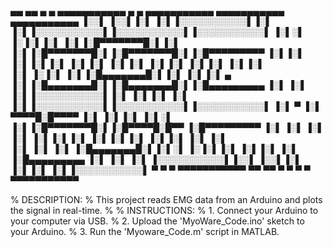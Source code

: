  ▄▄       ▄▄  ▄         ▄  ▄▄▄▄▄▄▄▄▄▄▄  ▄         ▄  ▄▄▄▄▄▄▄▄▄▄▄  ▄▄▄▄▄▄▄▄▄▄▄  ▄▄▄▄▄▄▄▄▄▄▄ 
▐░░▌     ▐░░▌▐░▌       ▐░▌▐░░░░░░░░░░░▌▐░▌       ▐░▌▐░░░░░░░░░░░▌▐░░░░░░░░░░░▌▐░░░░░░░░░░░▌
▐░▌░▌   ▐░▐░▌▐░▌       ▐░▌▐░█▀▀▀▀▀▀▀█░▌▐░▌       ▐░▌▐░█▀▀▀▀▀▀▀█░▌▐░█▀▀▀▀▀▀▀█░▌▐░█▀▀▀▀▀▀▀▀▀ 
▐░▌▐░▌ ▐░▌▐░▌▐░▌       ▐░▌▐░▌       ▐░▌▐░▌       ▐░▌▐░▌       ▐░▌▐░▌       ▐░▌▐░▌          
▐░▌ ▐░▐░▌ ▐░▌▐░█▄▄▄▄▄▄▄█░▌▐░▌       ▐░▌▐░▌   ▄   ▐░▌▐░█▄▄▄▄▄▄▄█░▌▐░█▄▄▄▄▄▄▄█░▌▐░█▄▄▄▄▄▄▄▄▄ 
▐░▌  ▐░▌  ▐░▌▐░░░░░░░░░░░▌▐░▌       ▐░▌▐░▌  ▐░▌  ▐░▌▐░░░░░░░░░░░▌▐░░░░░░░░░░░▌▐░░░░░░░░░░░▌
▐░▌   ▀   ▐░▌ ▀▀▀▀█░█▀▀▀▀ ▐░▌       ▐░▌▐░▌ ▐░▌░▌ ▐░▌▐░█▀▀▀▀▀▀▀█░▌▐░█▀▀▀▀█░█▀▀ ▐░█▀▀▀▀▀▀▀▀▀ 
▐░▌       ▐░▌     ▐░▌     ▐░▌       ▐░▌▐░▌▐░▌ ▐░▌▐░▌▐░▌       ▐░▌▐░▌     ▐░▌  ▐░▌          
▐░▌       ▐░▌     ▐░▌     ▐░█▄▄▄▄▄▄▄█░▌▐░▌░▌   ▐░▐░▌▐░▌       ▐░▌▐░▌      ▐░▌ ▐░█▄▄▄▄▄▄▄▄▄ 
▐░▌       ▐░▌     ▐░▌     ▐░░░░░░░░░░░▌▐░░▌     ▐░░▌▐░▌       ▐░▌▐░▌       ▐░▌▐░░░░░░░░░░░▌
 ▀         ▀       ▀       ▀▀▀▀▀▀▀▀▀▀▀  ▀▀       ▀▀  ▀         ▀  ▀         ▀  ▀▀▀▀▀▀▀▀▀▀▀ 

% DESCRIPTION:
%   This project reads EMG data from an Arduino and plots the signal in real-time.
%
% INSTRUCTIONS:
%   1. Connect your Arduino to your computer via USB.
%   2. Upload the 'MyoWare_Code.ino' sketch to your Arduino.
%   3. Run the 'Myoware_Code.m' script in MATLAB.


